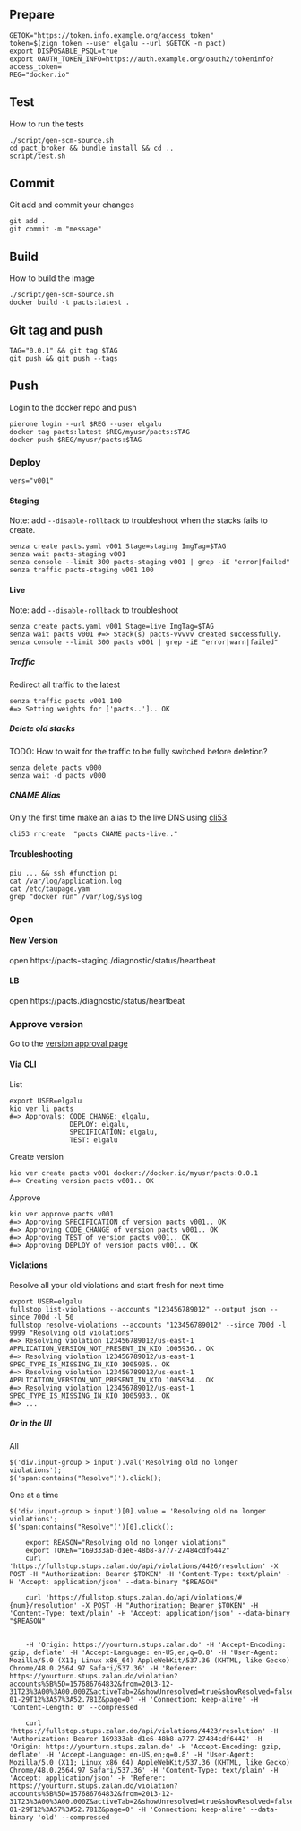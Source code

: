 ## Prepare
    GETOK="https://token.info.example.org/access_token"
    token=$(zign token --user elgalu --url $GETOK -n pact)
    export DISPOSABLE_PSQL=true
    export OAUTH_TOKEN_INFO=https://auth.example.org/oauth2/tokeninfo?access_token=
    REG="docker.io"

## Test
How to run the tests

    ./script/gen-scm-source.sh
    cd pact_broker && bundle install && cd ..
    script/test.sh

## Commit
Git add and commit your changes

    git add .
    git commit -m "message"

## Build
How to build the image

    ./script/gen-scm-source.sh
    docker build -t pacts:latest .

## Git tag and push

    TAG="0.0.1" && git tag $TAG
    git push && git push --tags

## Push
Login to the docker repo and push

    pierone login --url $REG --user elgalu
    docker tag pacts:latest $REG/myusr/pacts:$TAG
    docker push $REG/myusr/pacts:$TAG

### Deploy
    vers="v001"

#### Staging
Note: add `--disable-rollback` to troubleshoot when the stacks fails to create.

    senza create pacts.yaml v001 Stage=staging ImgTag=$TAG
    senza wait pacts-staging v001
    senza console --limit 300 pacts-staging v001 | grep -iE "error|failed"
    senza traffic pacts-staging v001 100

#### Live
Note: add `--disable-rollback` to troubleshoot

    senza create pacts.yaml v001 Stage=live ImgTag=$TAG
    senza wait pacts v001 #=> Stack(s) pacts-vvvvv created successfully.
    senza console --limit 300 pacts v001 | grep -iE "error|warn|failed"

##### Traffic
Redirect all traffic to the latest

    senza traffic pacts v001 100
    #=> Setting weights for ['pacts..'].. OK

##### Delete old stacks
TODO: How to wait for the traffic to be fully switched before deletion?

    senza delete pacts v000
    senza wait -d pacts v000

##### CNAME Alias
Only the first time make an alias to the live DNS using [cli53](https://github.com/barnybug/cli53)

    cli53 rrcreate  "pacts CNAME pacts-live.."

#### Troubleshooting

    piu ... && ssh #function pi
    cat /var/log/application.log
    cat /etc/taupage.yam
    grep "docker run" /var/log/syslog

### Open

#### New Version
open https://pacts-staging./diagnostic/status/heartbeat

#### LB
open https://pacts./diagnostic/status/heartbeat

### Approve version
Go to the [version approval page](https://yourturn.stups.example.org/application/detail/pacts/version/approve/v001)

#### Via CLI
List

    export USER=elgalu
    kio ver li pacts
    #=> Approvals: CODE_CHANGE: elgalu,
                   DEPLOY: elgalu,
                   SPECIFICATION: elgalu,
                   TEST: elgalu

Create version

    kio ver create pacts v001 docker://docker.io/myusr/pacts:0.0.1
    #=> Creating version pacts v001.. OK

Approve

    kio ver approve pacts v001
    #=> Approving SPECIFICATION of version pacts v001.. OK
    #=> Approving CODE_CHANGE of version pacts v001.. OK
    #=> Approving TEST of version pacts v001.. OK
    #=> Approving DEPLOY of version pacts v001.. OK

#### Violations
Resolve all your old violations and start fresh for next time

    export USER=elgalu
    fullstop list-violations --accounts "123456789012" --output json --since 700d -l 50
    fullstop resolve-violations --accounts "123456789012" --since 700d -l 9999 "Resolving old violations"
    #=> Resolving violation 123456789012/us-east-1 APPLICATION_VERSION_NOT_PRESENT_IN_KIO 1005936.. OK
    #=> Resolving violation 123456789012/us-east-1 SPEC_TYPE_IS_MISSING_IN_KIO 1005935.. OK
    #=> Resolving violation 123456789012/us-east-1 APPLICATION_VERSION_NOT_PRESENT_IN_KIO 1005934.. OK
    #=> Resolving violation 123456789012/us-east-1 SPEC_TYPE_IS_MISSING_IN_KIO 1005933.. OK
    #=> ...

##### Or in the UI
All

    $('div.input-group > input').val('Resolving old no longer violations');
    $('span:contains("Resolve")').click();

One at a time

    $('div.input-group > input')[0].value = 'Resolving old no longer violations';
    $('span:contains("Resolve")')[0].click();

		export REASON="Resolving old no longer violations"
		export TOKEN="169333ab-d1e6-48b8-a777-27484cdf6442"
		curl 'https://fullstop.stups.zalan.do/api/violations/4426/resolution' -X POST -H "Authorization: Bearer $TOKEN" -H 'Content-Type: text/plain' -H 'Accept: application/json' --data-binary "$REASON"

		curl 'https://fullstop.stups.zalan.do/api/violations/#{num}/resolution' -X POST -H "Authorization: Bearer $TOKEN" -H 'Content-Type: text/plain' -H 'Accept: application/json' --data-binary "$REASON"


		-H 'Origin: https://yourturn.stups.zalan.do' -H 'Accept-Encoding: gzip, deflate' -H 'Accept-Language: en-US,en;q=0.8' -H 'User-Agent: Mozilla/5.0 (X11; Linux x86_64) AppleWebKit/537.36 (KHTML, like Gecko) Chrome/48.0.2564.97 Safari/537.36' -H 'Referer: https://yourturn.stups.zalan.do/violation?accounts%5B%5D=157686764832&from=2013-12-31T23%3A00%3A00.000Z&activeTab=2&showUnresolved=true&showResolved=false&sortAsc=true&to=2016-01-29T12%3A57%3A52.781Z&page=0' -H 'Connection: keep-alive' -H 'Content-Length: 0' --compressed

		curl 'https://fullstop.stups.zalan.do/api/violations/4423/resolution' -H 'Authorization: Bearer 169333ab-d1e6-48b8-a777-27484cdf6442' -H 'Origin: https://yourturn.stups.zalan.do' -H 'Accept-Encoding: gzip, deflate' -H 'Accept-Language: en-US,en;q=0.8' -H 'User-Agent: Mozilla/5.0 (X11; Linux x86_64) AppleWebKit/537.36 (KHTML, like Gecko) Chrome/48.0.2564.97 Safari/537.36' -H 'Content-Type: text/plain' -H 'Accept: application/json' -H 'Referer: https://yourturn.stups.zalan.do/violation?accounts%5B%5D=157686764832&from=2013-12-31T23%3A00%3A00.000Z&activeTab=2&showUnresolved=true&showResolved=false&sortAsc=true&to=2016-01-29T12%3A57%3A52.781Z&page=0' -H 'Connection: keep-alive' --data-binary 'old' --compressed

